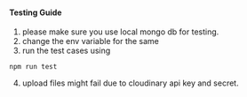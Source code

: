 #### Testing Guide
1. please make sure you use local mongo db for testing. 
2. change the env variable for the same
3. run the test cases using 
```
npm run test
```
4. upload files might fail due to cloudinary api key and secret.

